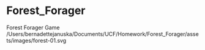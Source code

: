 # Forest_Forager
Forest Forager Game
/Users/bernadettejanuska/Documents/UCF/Homework/Forest_Forager/assets/images/forest-01.svg